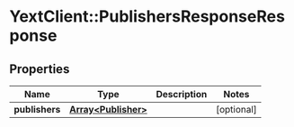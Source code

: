 # YextClient::PublishersResponseResponse

## Properties
Name | Type | Description | Notes
------------ | ------------- | ------------- | -------------
**publishers** | [**Array&lt;Publisher&gt;**](Publisher.md) |  | [optional] 


